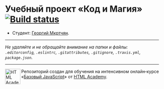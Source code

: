 # Учебный проект «Код и Магия» [![Build status][travis-image]][travis-url]

* Студент: [Георгий Мкртчян](https://up.htmlacademy.ru/javascript/11/user/60370).

---

_Не удаляйте и не обращайте внимание на папки и файлы:_<br>
_`.editorconfig`, `.eslintrc`, `.gitattributes`, `.gitignore`, `.travis.yml`, `package.json`._

---

<a href="https://htmlacademy.ru/intensive/javascript"><img align="left" width="50" height="50" title="HTML Academy" src="https://up.htmlacademy.ru/static/img/intensive/javascript/logo-for-github.svg"></a>

Репозиторий создан для обучения на интенсивном онлайн‑курсе «[Базовый JavaScript](https://htmlacademy.ru/intensive/javascript)» от [HTML Academy](https://htmlacademy.ru).

[travis-image]: https://travis-ci.org/htmlacademy-javascript/60370-code-and-magick.svg?branch=master
[travis-url]: https://travis-ci.org/htmlacademy-javascript/60370-code-and-magick
